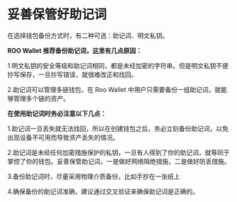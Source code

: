 # 妥善保管好助记词

在选择钱包备份方式时，有二种可选：助记词、明文私钥。

**ROO Wallet 推荐备份助记词，这里有几点原因：**

1.明文私钥的安全等级和助记词相同，都是未经加密的字符串。但是明文私钥不便抄写保存，一旦抄写错误，就很难改正和找回。

2.助记词可以管理多链钱包，在 Roo Wallet 中用户只需要备份一组助记词，就能够管理多个链的资产。

**在使用助记词时务必注意以下几点：**

1.助记词一旦丢失就无法找回，所以在创建钱包之后，务必立刻备份助记词，以免出现设备不可用而导致资产丢失的情况。

2.助记词是未经任何加密措施保护的私钥，一旦有人得到了你的助记词，就等同于掌控了你的钱包。妥善保管助记词，一是做好网络隔绝措施，二是做好防丢措施。

3.备份助记词时，尽量采用物理介质备份，比如手抄在一张纸上

4.确保备份的助记词准确，建议通过交叉验证来确保助记词是正确的。

